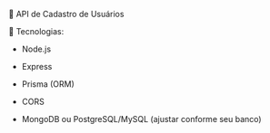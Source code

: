 📌 API de Cadastro de Usuários

🚀 Tecnologias:

- Node.js

- Express

- Prisma (ORM)

- CORS

- MongoDB ou PostgreSQL/MySQL (ajustar conforme seu banco)

